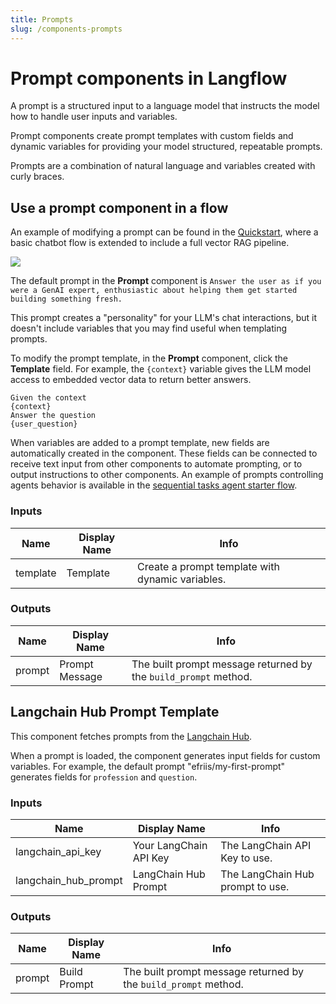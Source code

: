 ```yaml
---
title: Prompts
slug: /components-prompts
---
```


# Prompt components in Langflow

A prompt is a structured input to a language model that instructs the model how to handle user inputs and variables.

Prompt components create prompt templates with custom fields and dynamic variables for providing your model structured, repeatable prompts.

Prompts are a combination of natural language and variables created with curly braces.

## Use a prompt component in a flow

An example of modifying a prompt can be found in the [Quickstart](/get-started-quickstart#run-the-chatbot-with-retrieved-context), where a basic chatbot flow is extended to include a full vector RAG pipeline.

![](/img/quickstart-add-document-ingestion.png)

The default prompt in the **Prompt** component is `Answer the user as if you were a GenAI expert, enthusiastic about helping them get started building something fresh.`

This prompt creates a "personality" for your LLM's chat interactions, but it doesn't include variables that you may find useful when templating prompts.

To modify the prompt template, in the **Prompt** component, click the **Template** field. For example, the `{context}` variable gives the LLM model access to embedded vector data to return better answers.

```plain
Given the context
{context}
Answer the question
{user_question}
```

When variables are added to a prompt template, new fields are automatically created in the component. These fields can be connected to receive text input from other components to automate prompting, or to output instructions to other components. An example of prompts controlling agents behavior is available in the [sequential tasks agent starter flow](/sequential-agent).

### Inputs

| Name     | Display Name | Info                                                              |
|----------|--------------|-------------------------------------------------------------------|
| template | Template     | Create a prompt template with dynamic variables.                  |

### Outputs

| Name   | Display Name    | Info                                                   |
|--------|----------------|--------------------------------------------------------|
| prompt | Prompt Message  | The built prompt message returned by the `build_prompt` method. |

## Langchain Hub Prompt Template

This component fetches prompts from the [Langchain Hub](https://docs.smith.langchain.com/old/category/prompt-hub).

When a prompt is loaded, the component generates input fields for custom variables. For example, the default prompt "efriis/my-first-prompt" generates fields for `profession` and `question`.

### Inputs

| Name               | Display Name              | Info                                    |
|--------------------|---------------------------|------------------------------------------|
| langchain_api_key  | Your LangChain API Key    | The LangChain API Key to use.            |
| langchain_hub_prompt| LangChain Hub Prompt     | The LangChain Hub prompt to use.         |

### Outputs

| Name   | Display Name | Info                                                              |
|--------|--------------|-------------------------------------------------------------------|
| prompt | Build Prompt | The built prompt message returned by the `build_prompt` method.   |
